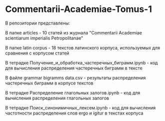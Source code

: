 # Commentarii-Academiae-Tomus-1

В репозитории представлены:

В папке articles - 10 статей из журнала "Commentarii Academiae scientiarum imperialis Petropolitanae"

В папке latin corpus - 18 текстов латинского корпуса, используемых для сравнения с корпусом статей

В тетрадке Получение_и_обработка_частеречных_биграмм.ipynb - код для вычисления распределения частеречных биграмм в тексте

В файле grammar bigramms data.csv - результаты распределения частеречных биграмм в корпусе текстов

В тетрадке Распределение глагольных залогов.ipynb - код для вычисления распределения глагольных залогов

В тетрадке Поиск_синонимичных_лексем.ipynb - код для вычисления частотности распределения слов ergo и igitur в текстах корпуса
